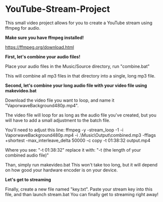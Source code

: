 ﻿# YouTube-Stream-Project

This small video project allows for you to create a YouTube stream using ffmpeg for audio.

**Make sure you have ffmpeg installed!**

https://ffmpeg.org/download.html

**First, let's combine your audio files!**

Place your audio files in the Music/Source directory, run "combine.bat"

This will combine all mp3 files in that directory into a single, long mp3 file.

**Second, let's combine your long audio file with your video file using makevideo.bat**

Download the video file you want to loop, and name it "VaporwaveBackground480p.mp4".

The video file will loop for as long as the audio file you've created, but you will have to add a small adjustment to the batch file.

You'll need to adjust this line:
ffmpeg -y -stream_loop -1 -i VaporwaveBackground480p.mp4 -i .\Music\Output\combined.mp3 -fflags +shortest -max_interleave_delta 50000 -c copy -t 01:38:32 output.mp4

Where you see:
"-t 01:38:32"
replace it with:
"-t (the length of your combined audio file)"

Than, simply run makevideo.bat
This won't take too long, but it will depend on how good your hardware encoder is on your device.

**Let's get to streaming**

Finally, create a new file named "key.txt". Paste your stream key into this file, and than launch stream.bat
You can finally get to streaming right away!
